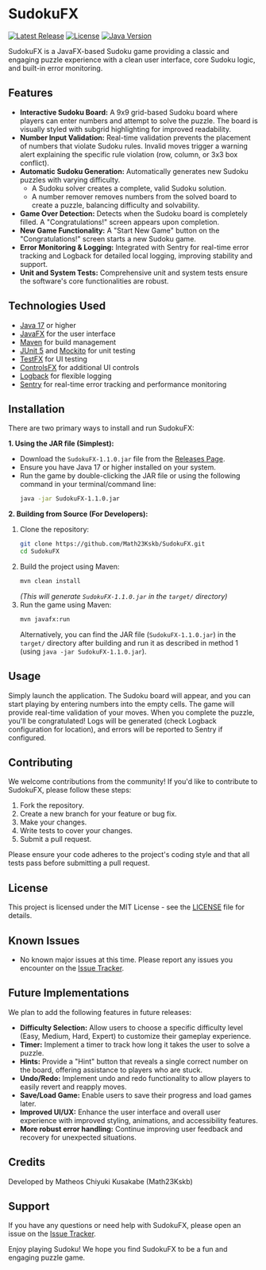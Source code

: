 # SudokuFX

[![Latest Release](https://img.shields.io/github/v/release/Math23Kskb/SudokuFX)](https://github.com/Math23Kskb/SudokuFX/releases/latest)
[![License](https://img.shields.io/badge/License-MIT-yellow.svg)](https://opensource.org/licenses/MIT)
[![Java Version](https://img.shields.io/badge/Java-17+-blue.svg)](https://www.oracle.com/java/technologies/javase-jdk17-downloads.html)

SudokuFX is a JavaFX-based Sudoku game providing a classic and engaging puzzle experience with a clean user interface, core Sudoku logic, and built-in error monitoring.

## Features

*   **Interactive Sudoku Board:** A 9x9 grid-based Sudoku board where players can enter numbers and attempt to solve the puzzle. The board is visually styled with subgrid highlighting for improved readability.
*   **Number Input Validation:** Real-time validation prevents the placement of numbers that violate Sudoku rules. Invalid moves trigger a warning alert explaining the specific rule violation (row, column, or 3x3 box conflict).
*   **Automatic Sudoku Generation:** Automatically generates new Sudoku puzzles with varying difficulty.
    *   A Sudoku solver creates a complete, valid Sudoku solution.
    *   A number remover removes numbers from the solved board to create a puzzle, balancing difficulty and solvability.
*   **Game Over Detection:** Detects when the Sudoku board is completely filled. A "Congratulations!" screen appears upon completion.
*   **New Game Functionality:** A "Start New Game" button on the "Congratulations!" screen starts a new Sudoku game.
*   **Error Monitoring & Logging:** Integrated with Sentry for real-time error tracking and Logback for detailed local logging, improving stability and support.
*   **Unit and System Tests:** Comprehensive unit and system tests ensure the software's core functionalities are robust.

## Technologies Used

*   [Java 17](https://adoptium.net/temurin/releases/?os=windows&version=17) or higher
*   [JavaFX](https://openjfx.io/) for the user interface
*   [Maven](https://maven.apache.org/) for build management
*   [JUnit 5](https://junit.org/junit5/) and [Mockito](https://site.mockito.org/) for unit testing
*   [TestFX](http://testfx.github.io/) for UI testing
*   [ControlsFX](https://www.controlsfx.org/) for additional UI controls
*   [Logback](https://logback.qos.ch/) for flexible logging
*   [Sentry](https://sentry.io/) for real-time error tracking and performance monitoring

## Installation

There are two primary ways to install and run SudokuFX:

**1. Using the JAR file (Simplest):**

*   Download the `SudokuFX-1.1.0.jar` file from the [Releases Page](https://github.com/Math23Kskb/SudokuFX/releases/latest).
*   Ensure you have Java 17 or higher installed on your system.
*   Run the game by double-clicking the JAR file or using the following command in your terminal/command line:
    ```bash
    java -jar SudokuFX-1.1.0.jar
    ```

**2. Building from Source (For Developers):**

1.  Clone the repository:
    ```bash
    git clone https://github.com/Math23Kskb/SudokuFX.git
    cd SudokuFX
    ```
2.  Build the project using Maven:
    ```bash
    mvn clean install
    ```
    *(This will generate `SudokuFX-1.1.0.jar` in the `target/` directory)*
3.  Run the game using Maven:
    ```bash
    mvn javafx:run
    ```
    Alternatively, you can find the JAR file (`SudokuFX-1.1.0.jar`) in the `target/` directory after building and run it as described in method 1 (using `java -jar SudokuFX-1.1.0.jar`).

## Usage

Simply launch the application. The Sudoku board will appear, and you can start playing by entering numbers into the empty cells. The game will provide real-time validation of your moves. When you complete the puzzle, you'll be congratulated! Logs will be generated (check Logback configuration for location), and errors will be reported to Sentry if configured.

## Contributing

We welcome contributions from the community! If you'd like to contribute to SudokuFX, please follow these steps:

1.  Fork the repository.
2.  Create a new branch for your feature or bug fix.
3.  Make your changes.
4.  Write tests to cover your changes.
5.  Submit a pull request.

Please ensure your code adheres to the project's coding style and that all tests pass before submitting a pull request.

## License

This project is licensed under the MIT License - see the [LICENSE](LICENSE) file for details.

## Known Issues

*   No known major issues at this time. Please report any issues you encounter on the [Issue Tracker](https://github.com/Math23Kskb/SudokuFX/issues).

## Future Implementations

We plan to add the following features in future releases:

*   **Difficulty Selection:** Allow users to choose a specific difficulty level (Easy, Medium, Hard, Expert) to customize their gameplay experience.
*   **Timer:** Implement a timer to track how long it takes the user to solve a puzzle.
*   **Hints:** Provide a "Hint" button that reveals a single correct number on the board, offering assistance to players who are stuck.
*   **Undo/Redo:** Implement undo and redo functionality to allow players to easily revert and reapply moves.
*   **Save/Load Game:** Enable users to save their progress and load games later.
*   **Improved UI/UX:** Enhance the user interface and overall user experience with improved styling, animations, and accessibility features.
*   **More robust error handling:** Continue improving user feedback and recovery for unexpected situations.

## Credits

Developed by Matheos Chiyuki Kusakabe (Math23Kskb)

## Support

If you have any questions or need help with SudokuFX, please open an issue on the [Issue Tracker](https://github.com/Math23Kskb/SudokuFX/issues).

Enjoy playing Sudoku! We hope you find SudokuFX to be a fun and engaging puzzle game.
